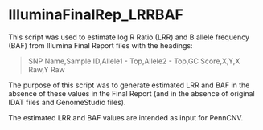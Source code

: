 # IlluminaFinalRep_LRRBAF

This script was used to estimate log R Ratio (LRR) and B allele frequency (BAF) from
Illumina Final Report files with the headings:

> SNP Name,Sample ID,Allele1 - Top,Allele2 - Top,GC Score,X,Y,X Raw,Y Raw

The purpose of this script was to generate estimated LRR and BAF in the absence of these
values in the Final Report (and in the absence of original IDAT files and GenomeStudio files).

The estimated LRR and BAF values are intended as input for PennCNV.
